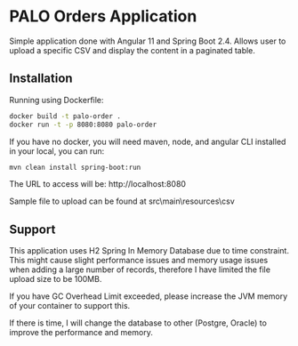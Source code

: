# PALO Orders Application

Simple application done with Angular 11 and Spring Boot 2.4. Allows user to upload a specific CSV and display the content in a paginated table.

## Installation

Running using Dockerfile: 

```bash
docker build -t palo-order .
docker run -t -p 8080:8080 palo-order
```

If you have no docker, you will need maven, node, and angular CLI installed in your local, you can run:

```bash
mvn clean install spring-boot:run
```

The URL to access will be: http://localhost:8080

Sample file to upload can be found at src\main\resources\csv

## Support

This application uses H2 Spring In Memory Database due to time constraint. This might cause slight performance issues and memory usage issues when adding a large number of records, therefore I have limited the file upload size to be 100MB.

If you have GC Overhead Limit exceeded, please increase the JVM memory of your container to support this.

If there is time, I will change the database to other (Postgre, Oracle) to improve the performance and memory.
